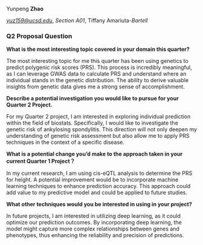 Yunpeng **Zhao**

*yuz159@ucsd.edu*, *Section A01*, Tiffany Amariuta-*Bartell*

### Q2 Proposal Question

**What is the most interesting topic covered in your domain this quarter?**

The most interesting topic for me this quarter has been using genetics to predict polygenic risk scores (PRS). This process is incredibly meaningful, as I can leverage GWAS data to calculate PRS and understand where an individual stands in the genetic distribution. The ability to derive valuable insights from genetic data gives me a strong sense of accomplishment.

**Describe a potential investigation you would like to pursue for your Quarter 2 Project.**

For my Quarter 2 project, I am interested in exploring individual prediction within the field of biostats. Specifically, I would like to investigate the genetic risk of ankylosing spondylitis. This direction will not only deepen my understanding of genetic risk assessment but also allow me to apply PRS techniques in the context of a specific disease.

**What is a potential change you’d make to the approach taken in your current Quarter 1 Project？**

In my current research, I am using cis-eQTL analysis to determine the PRS for height. A potential improvement would be to incorporate machine learning techniques to enhance prediction accuracy. This approach could add value to my predictive model and could be applied to future studies.

**What other techniques would you be interested in using in your project?**

In future projects, I am interested in utilizing deep learning, as it could optimize our prediction outcomes. By incorporating deep learning, the model might capture more complex relationships between genes and phenotypes, thus enhancing the reliability and precision of predictions.

